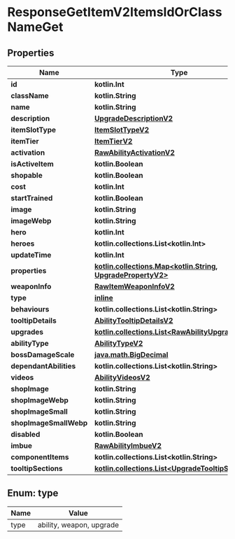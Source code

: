 
# ResponseGetItemV2ItemsIdOrClassNameGet

## Properties
| Name | Type | Description | Notes |
| ------------ | ------------- | ------------- | ------------- |
| **id** | **kotlin.Int** |  |  |
| **className** | **kotlin.String** |  |  |
| **name** | **kotlin.String** |  |  |
| **description** | [**UpgradeDescriptionV2**](UpgradeDescriptionV2.md) |  |  |
| **itemSlotType** | [**ItemSlotTypeV2**](ItemSlotTypeV2.md) |  |  |
| **itemTier** | [**ItemTierV2**](ItemTierV2.md) |  |  |
| **activation** | [**RawAbilityActivationV2**](RawAbilityActivationV2.md) |  |  |
| **isActiveItem** | **kotlin.Boolean** |  |  [readonly] |
| **shopable** | **kotlin.Boolean** |  |  [readonly] |
| **cost** | **kotlin.Int** |  |  [readonly] |
| **startTrained** | **kotlin.Boolean** |  |  [optional] |
| **image** | **kotlin.String** |  |  [optional] |
| **imageWebp** | **kotlin.String** |  |  [optional] |
| **hero** | **kotlin.Int** |  |  [optional] |
| **heroes** | **kotlin.collections.List&lt;kotlin.Int&gt;** |  |  [optional] |
| **updateTime** | **kotlin.Int** |  |  [optional] |
| **properties** | [**kotlin.collections.Map&lt;kotlin.String, UpgradePropertyV2&gt;**](UpgradePropertyV2.md) |  |  [optional] |
| **weaponInfo** | [**RawItemWeaponInfoV2**](RawItemWeaponInfoV2.md) |  |  [optional] |
| **type** | [**inline**](#Type) |  |  [optional] |
| **behaviours** | **kotlin.collections.List&lt;kotlin.String&gt;** |  |  [optional] |
| **tooltipDetails** | [**AbilityTooltipDetailsV2**](AbilityTooltipDetailsV2.md) |  |  [optional] |
| **upgrades** | [**kotlin.collections.List&lt;RawAbilityUpgradeV2&gt;**](RawAbilityUpgradeV2.md) |  |  [optional] |
| **abilityType** | [**AbilityTypeV2**](AbilityTypeV2.md) |  |  [optional] |
| **bossDamageScale** | [**java.math.BigDecimal**](java.math.BigDecimal.md) |  |  [optional] |
| **dependantAbilities** | **kotlin.collections.List&lt;kotlin.String&gt;** |  |  [optional] |
| **videos** | [**AbilityVideosV2**](AbilityVideosV2.md) |  |  [optional] |
| **shopImage** | **kotlin.String** |  |  [optional] |
| **shopImageWebp** | **kotlin.String** |  |  [optional] |
| **shopImageSmall** | **kotlin.String** |  |  [optional] |
| **shopImageSmallWebp** | **kotlin.String** |  |  [optional] |
| **disabled** | **kotlin.Boolean** |  |  [optional] |
| **imbue** | [**RawAbilityImbueV2**](RawAbilityImbueV2.md) |  |  [optional] |
| **componentItems** | **kotlin.collections.List&lt;kotlin.String&gt;** |  |  [optional] |
| **tooltipSections** | [**kotlin.collections.List&lt;UpgradeTooltipSectionV2&gt;**](UpgradeTooltipSectionV2.md) |  |  [optional] |


<a id="Type"></a>
## Enum: type
| Name | Value |
| ---- | ----- |
| type | ability, weapon, upgrade |



